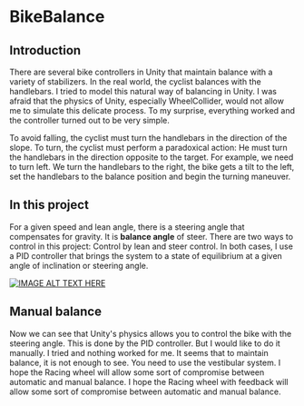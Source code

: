# BikeBalance
## Introduction
There are several bike controllers in Unity that maintain balance with a variety of stabilizers. In the real world, the cyclist balances with the handlebars. I tried to model this natural way of balancing in Unity. I was afraid that the physics of Unity, especially WheelCollider, would not allow me to simulate this delicate process. To my surprise, everything worked and the controller turned out to be very simple.

To avoid falling, the cyclist must turn the handlebars in the direction of the slope. To turn, the cyclist must perform a paradoxical action: He must turn the handlebars in the direction opposite to the target. For example, we need to turn left. We turn the handlebars to the right, the bike gets a tilt to the left, set the handlebars to the balance position and begin the turning maneuver.
## In this project
For a given speed and lean angle, there is a steering angle that compensates for gravity. It is **balance angle** of steer.
There are two ways to control in this project: Control by lean and steer control. In both cases, I use a PID controller that brings the system to a state of equilibrium at a given angle of inclination or steering angle.

[![IMAGE ALT TEXT HERE](https://img.youtube.com/vi/OlC7LPSNq_E/0.jpg)](https://www.youtube.com/watch?v=OlC7LPSNq_E)
## Manual balance
Now we can see that Unity's physics allows you to control the bike with the steering angle. This is done by the PID controller. But I would like to do it manually. I tried and nothing worked for me. It seems that to maintain balance, it is not enough to see. You need to use the vestibular system. I hope the Racing wheel will allow some sort of compromise between automatic and manual balance. I hope the Racing wheel with feedback will allow some sort of compromise between automatic and manual balance. 
